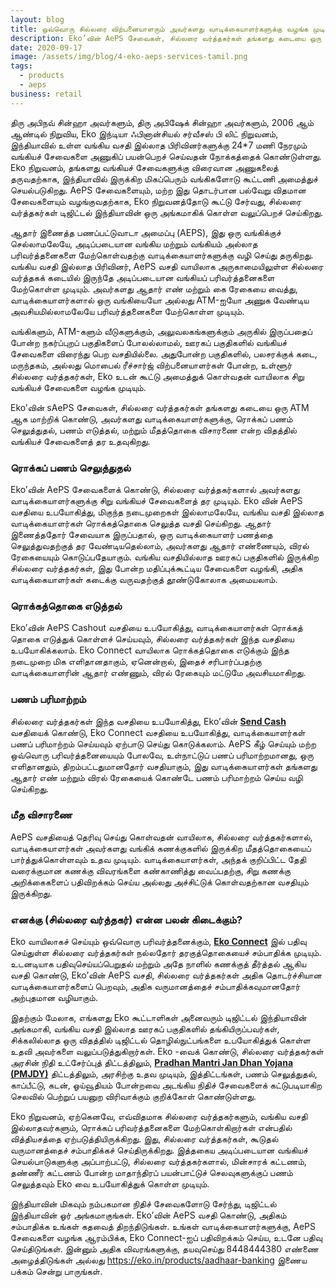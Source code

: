 ```yaml
---
layout: blog
title: ஒவ்வொரு சில்லரை விற்பனையாளரும் அவர்களது வாடிக்கையாளர்களுக்கு வழங்க முடிகிற 4 EkoAePS சேவைகள்
description: Eko’வின் AePS சேவைகள், சில்லரை வர்த்தகர்கள் தங்களது கடையை ஒரு ATM ஆக மாற்றிக் கொண்டு, அவர்களது வாடிக்கையாளர்களுக்கு, ரொக்கப் பணம் செலுத்துதல், பணம் எடுத்தல், மற்றும் மீதத்தொகை விசாரணை என்ற விதத்தில் வங்கியச் சேவைகளைத் தர உதவுகிறது
date: 2020-09-17
image: /assets/img/blog/4-eko-aeps-services-tamil.png
tags:
  - products
  - aeps
business: retail
---
```


திரு அபிநவ் சின்ஹா அவர்களும், திரு அபிஷேக் சின்ஹா அவர்களும், 2006 ஆம் ஆண்டில் நிறுவிய, Eko இந்டியா ஃபினான்சியல் சர்வீசஸ் பி லிட் நிறுவனம், இந்தியாவில் உள்ள வங்கிய வசதி இல்லாத பிரிவினர்களுக்கு 24*7 மணி நேரமும் வங்கியச் சேவைகளை அணுகிப் பயன்பெறச் செய்வதன் நோக்கத்தைக் கொண்டுள்ளது. Eko நிறுவனம், தங்களது வங்கியச் சேவைகளுக்கு விரைவான அணுகலைத் தருவதற்காக, இந்தியாவில் இருக்கிற மிகப்பெரும் வங்கிகளோடு கூட்டணி அமைத்துச் செயல்படுகிறது. AePS சேவைகளையும், மற்ற இது தொடர்பான பல்வேறு விதமான சேவைகளையும் வழங்குவதற்காக, Eko நிறுவனத்தோடு கூட்டு சேர்வது, சில்லரை வர்த்தகர்கள் டிஜிட்டல் இந்தியாவின் ஒரு அங்கமாகிக் கொள்ள வலுப்பெறச் செய்கிறது.


ஆதார் இணைத்த பணப்பட்டுவாடா அமைப்பு  (AEPS), இது ஒரு வங்கிக்குச் செல்லாமலேயே, அடிப்படையான வங்கிய மற்றும் வங்கியம் அல்லாத பரிவர்த்தனைகளை மேற்கொள்வதற்கு வாடிக்கையாளர்களுக்கு வழி செய்து தருகிறது. வங்கிய வசதி இல்லாத பிரிவினர், AePS வசதி வாயிலாக அருகாமையிலுள்ள சில்லரை வர்த்தகக் கடையில் இருந்தே அடிப்படையான வங்கியப் பரிவர்த்தனைகளை மேற்கொள்ள முடியும். அவர்களது ஆதார் எண் மற்றும் கை ரேகையை வைத்து, வாடிக்கையாளர்களால் ஒரு வங்கியையோ அல்லது ATM-ஐயோ அணுக வேண்டிய அவசியமில்லாமலேயே பரிவர்த்தனைகளை மேற்கொள்ள முடியும்.


வங்கிகளும், ATM-களும் வீடுகளுக்கும், அலுவலகங்களுக்கும் அருகில் இருப்பதைப் போன்ற நகர்ப்புறப் பகுதிகளைப் போலல்லாமல், ஊரகப் பகுதிகளில் வங்கியச் சேவைகளை விரைந்து பெற வசதியில்லை. அதுபோன்ற பகுதிகளில், பலசரக்குக் கடை, மருந்தகம், அல்லது மொபைல் ரீச்சார்ஜ் விற்பனையாளர்கள் போன்ற, உள்ளூர் சில்லரை வர்த்தகர்கள், Eko உடன் கூட்டு அமைத்துக் கொள்வதன் வாயிலாக சிறு வங்கியச் சேவைகளை வழங்க முடியும்.


Eko’வின் sAePS சேவைகள், சில்லரை வர்த்தகர்கள் தங்களது கடையை ஒரு ATM ஆக மாற்றிக் கொண்டு, அவர்களது வாடிக்கையாளர்களுக்கு, ரொக்கப் பணம் செலுத்துதல், பணம் எடுத்தல், மற்றும் மீதத்தொகை விசாரணை என்ற விதத்தில் வங்கியச் சேவைகளைத் தர உதவுகிறது.


### ரொக்கப் பணம் செலுத்துதல்

Eko’வின் AePS சேவைகளைக் கொண்டு, சில்லரை வர்த்தகர்களால் அவர்களது வாடிக்கையாளர்களுக்கு சிறு வங்கியச் சேவைகளைத் தர முடியும். Eko வின் AePS வசதியை உபயோகித்து, மிகுந்த நடைமுறைகள் இல்லாமலேயே, வங்கிய வசதி இல்லாத வாடிக்கையாளர்கள் ரொக்கத்தொகை செலுத்த வசதி செய்கிறது. ஆதார் இணைத்ததோர் சேவையாக இருப்பதால், ஒரு வாடிக்கையாளர் பணத்தை செலுத்துவதற்குத் தர வேண்டியதெல்லாம், அவர்களது ஆதார் எண்ணையும், விரல் ரேகையையும் கொடுப்பதேயாகும். வங்கிய வசதியில்லாத ஊரகப் பகுதிகளில் இருக்கிற சில்லரை வர்த்தகர்கள், இது போன்ற மதிப்புக்கூட்டிய சேவைகளை வழங்கி, அதிக வாடிக்கையாளர்கள் கடைக்கு வருவதற்குத் தூண்டுகோலாக அமையலாம்.


### ரொக்கத்தொகை எடுத்தல்

Eko’வின் AePS Cashout வசதியை உபயோகித்து, வாடிக்கையாளர்கள் ரொக்கத் தொகை எடுத்துக் கொள்ளச் செய்யவும், சில்லரை வர்த்தகர்கள் இந்த வசதியை உபயோகிக்கலாம். Eko Connect வாயிலாக ரொக்கத்தொகை எடுக்கும் இந்த நடைமுறை மிக எளிதானதாகும், ஏனென்றால், இதைச் சரிபார்ப்பதற்கு வாடிக்கையாளரின் ஆதார் எண்ணும், விரல் ரேகையும் மட்டுமே அவசியமாகிறது.


### பணம் பரிமாற்றம்

சில்லரை வர்த்தகர்கள் இந்த வசதியை உபயோகித்து, Eko’வின் **[Send Cash](https://eko.in/products/money-transfer)** வசதியைக் கொண்டு, Eko Connect வசதியை உபயோகித்து, வாடிக்கையாளர்கள் பணப் பரிமாற்றம் செய்யவும் ஏற்பாடு செய்து கொடுக்கலாம். AePS கீழ் செய்யும் மற்ற ஒவ்வொரு பரிவர்த்தனையையும் போலவே, உள்நாட்டுப் பணப் பரிமாற்றமானது, ஒரு எளிதானதும், திறம்பட்டதுமானதோர் வசதியாகும், இது வாடிக்கையாளர்கள் தங்களது ஆதார் எண் மற்றும் விரல் ரேகையைக் கொண்டே பணம் பரிமாற்றம் செய்ய வழி செய்கிறது.


### மீத விசாரணை

AePS வசதியைத் தெரிவு செய்து கொள்வதன் வாயிலாக, சில்லரை வர்த்தகர்களால், வாடிக்கையாளர்கள் அவர்களது வங்கிக் கணக்குகளில் இருக்கிற மீதத்தொகையைப் பார்த்துக்கொள்ளவும் உதவ முடியும். வாடிக்கையாளர்கள், அந்தக் குறிப்பிட்ட தேதி வரைக்குமான கணக்கு விவரங்களை கண்காணித்து வைப்பதற்கு, சிறு கணக்கு அறிக்கைகளைப் பதிவிறக்கம் செய்ய அல்லது அச்சிட்டுக் கொள்வதற்கான வசதியும் இருக்கிறது.


### எனக்கு (சில்லரை வர்த்தகர்) என்ன பலன் கிடைக்கும்?

Eko வாயிலாகச் செய்யும் ஒவ்வொரு பரிவர்த்தனைக்கும், **[Eko Connect](https://connect.eko.in)** இல் பதிவு செய்துள்ள சில்லரை வர்த்தகர்கள் நல்லதோர் தரகுத்தொகையைச் சம்பாதிக்க முடியும். உடனடியாக பதிவுசெய்யப்பெறுதல் மற்றும் அதே நாளில் கணக்குத் தீர்த்தல் ஆகிய வசதி கொண்டு, Eko’வின் AePS வசதி, சில்லரை வர்த்தகர்கள் அதிக தொடர்ச்சியான வாடிக்கையாளர்களைப் பெறவும், அதிக வருமானத்தைச் சம்பாதிக்கவுமானதோர் அற்புதமான வழியாகும்.


இதற்கும் மேலாக, எங்களது Eko கூட்டாளிகள் அனைவரும் டிஜிட்டல் இந்தியாவின் அங்கமாகி, வங்கிய வசதி இல்லாத ஊரகப் பகுதிகளில் தங்கியிருப்பவர்கள், சிக்கலில்லாத ஒரு விதத்தில் டிஜிட்டல் தொழில்நுட்பங்களை உபயோகித்துக் கொள்ள உதவி அவர்களை வலுப்படுத்துகிறார்கள். Eko -வைக் கொண்டு, சில்லரை வர்த்தகர்கள் அரசின் நிதி உட்சேர்ப்புத் திட்டத்திலும், **[Pradhan Mantri Jan Dhan Yojana (PMJDY)](https://www.pmjdy.gov.in)** திட்டத்திலும், அரசிற்கு உதவ முடியும், இத்திட்டங்கள், பணம் செலுத்துதல், காப்பீட்டு, கடன், ஓய்வூதியம் போன்றவை அடங்கிய நிதிச் சேவைகளைக் கட்டுபடியாகிற செலவில் பெற்றுப் பயனுற விரிவாக்கும் குறிக்கோள் கொண்டுள்ளது.


Eko நிறுவனம், ஏற்கெனவே, எவ்விதமாக சில்லரை வர்த்தகர்களும், வங்கிய வசதி இல்லாதவர்களும், ரொக்கப் பரிவர்த்தனைகளை மேற்கொள்கிறார்கள் என்பதில் வித்தியசத்தை ஏற்படுத்தியிருக்கிறது. இது, சில்லரை வர்த்தகர்கள், கூடுதல் வருமானத்தைச் சம்பாதிக்கச் செய்திருக்கிறது. இத்தகைய அடிப்படையான வங்கியச் செயல்பாடுகளுக்கு அப்பாற்பட்டு, சில்லரை வர்த்தகர்களால், மின்சாரக் கட்டணம், தண்ணீர் கட்டணம் போன்ற மாதாந்திரப் பயன்பாட்டுச் செலவுகளுக்குப் பணம் செலுத்தவும் Eko வை உபயோகித்துக் கொள்ள முடியும்.


இந்தியாவின் மிகவும் நம்பகமான நிதிச் சேவைகளோடு சேர்ந்து, டிஜிட்டல் இந்தியாவின் ஓர் அங்கமாகுங்கள். Eko’வின் AePS வசதி கொண்டு, அதிகம் சம்பாதிக்க உங்கள் கதவைத் திறந்திடுங்கள். உங்கள் வாடிக்கையாளர்களுக்கு, AePS சேவைகளை வழங்க ஆரம்பிக்க, Eko Connect-ஐப் பதிவிறக்கம் செய்ய, உடனே பதிவு செய்திடுங்கள். இன்னும் அதிக விவரங்களுக்கு, தயவுசெய்து 8448444380 எண்ணை அழைத்திடுங்கள் அல்லது  https://eko.in/products/aadhaar-banking இணைய பக்கம் சென்று பாருங்கள்.